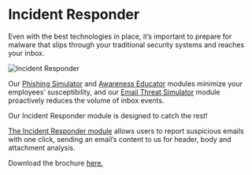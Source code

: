 # Incident Responder

Even with the best technologies in place, it’s important to prepare for malware that slips through your traditional security systems and reaches your inbox.

![Incident Responder](https://www.keepnetlabs.com/wp-content/uploads/keepnet-incident-responder.png)

Our [Phishing Simulator](https://www.keepnetlabs.com/anti-phishing-solutions/phishing-simulator/) and [Awareness Educator](https://www.keepnetlabs.com/anti-phishing-solutions/awareness-educator/) modules minimize your employees’ susceptibility, and our [Email Threat Simulator](http://github.com) module proactively reduces the volume of inbox events.

Our Incident Responder module is designed to catch the rest!

[The Incident Responder module](https://www.keepnetlabs.com/resources/incident-responder/) allows users to report suspicious emails with one click, sending an email’s content to us for header, body and attachment analysis.

Download the brochure [here.](https://www.keepnetlabs.com/resources/incident-responder/)